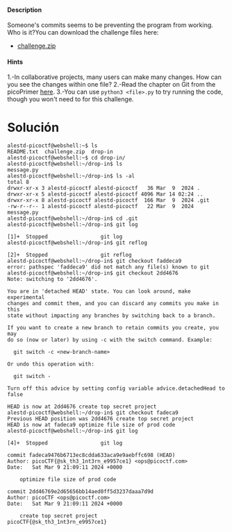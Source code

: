 #### Description

Someone's commits seems to be preventing the program from working. Who is it?You can download the challenge files here:

- [challenge.zip](https://artifacts.picoctf.net/c_titan/73/challenge.zip)
#### Hints 
1.-In collaborative projects, many users can make many changes. How can you see the changes within one file?
2.-Read the chapter on Git from the picoPrimer [here](https://primer.picoctf.org/#_git_version_control).
3.-You can use `python3 <file>.py` to try running the code, though you won't need to for this challenge.

# Solución

```
alestd-picoctf@webshell:~$ ls
README.txt  challenge.zip  drop-in
alestd-picoctf@webshell:~$ cd drop-in/
alestd-picoctf@webshell:~/drop-in$ ls
message.py
alestd-picoctf@webshell:~/drop-in$ ls -al
total 8
drwxr-xr-x 3 alestd-picoctf alestd-picoctf   36 Mar  9  2024 .
drwxr-xr-x 5 alestd-picoctf alestd-picoctf 4096 Mar 14 02:24 ..
drwxr-xr-x 8 alestd-picoctf alestd-picoctf  166 Mar  9  2024 .git
-rw-r--r-- 1 alestd-picoctf alestd-picoctf   22 Mar  9  2024 message.py
alestd-picoctf@webshell:~/drop-in$ cd .git
alestd-picoctf@webshell:~/drop-in$ git log

[1]+  Stopped                 git log
alestd-picoctf@webshell:~/drop-in$ git reflog

[2]+  Stopped                 git reflog
alestd-picoctf@webshell:~/drop-in$ git checkout faddeca9
error: pathspec 'faddeca9' did not match any file(s) known to git
alestd-picoctf@webshell:~/drop-in$ git checkout 2dd4676 
Note: switching to '2dd4676'.

You are in 'detached HEAD' state. You can look around, make experimental
changes and commit them, and you can discard any commits you make in this
state without impacting any branches by switching back to a branch.

If you want to create a new branch to retain commits you create, you may
do so (now or later) by using -c with the switch command. Example:

  git switch -c <new-branch-name>

Or undo this operation with:

  git switch -

Turn off this advice by setting config variable advice.detachedHead to false

HEAD is now at 2dd4676 create top secret project
alestd-picoctf@webshell:~/drop-in$ git checkout fadeca9
Previous HEAD position was 2dd4676 create top secret project
HEAD is now at fadeca9 optimize file size of prod code
alestd-picoctf@webshell:~/drop-in$ git log

[4]+  Stopped                 git log

commit fadeca9476b6713ec8cdda633aca9e9aebffc698 (HEAD)
Author: picoCTF{@sk_th3_1nt3rn_e9957ce1} <ops@picoctf.com>
Date:   Sat Mar 9 21:09:11 2024 +0000

    optimize file size of prod code

commit 2dd46769e2d65656bb14aed0ff5d3237daaa7d9d
Author: picoCTF <ops@picoctf.com>
Date:   Sat Mar 9 21:09:11 2024 +0000

    create top secret project
picoCTF{@sk_th3_1nt3rn_e9957ce1}
```